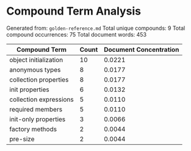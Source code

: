 # Compound Term Analysis

Generated from: `golden-reference.md`
Total unique compounds: 9
Total compound occurrences: 75
Total document words: 453

| Compound Term | Count | Document Concentration |
|---------------|-------|------------------------|
| object initialization | 10 | 0.0221 |
| anonymous types | 8 | 0.0177 |
| collection properties | 8 | 0.0177 |
| init properties | 6 | 0.0132 |
| collection expressions | 5 | 0.0110 |
| required members | 5 | 0.0110 |
| init-only properties | 3 | 0.0066 |
| factory methods | 2 | 0.0044 |
| pre-size | 2 | 0.0044 |
